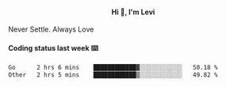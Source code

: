<h4 style="text-align: center;">Hi 👋, I'm Levi</h4>  Never Settle. Always Love
<!---<img align="right" alt="Coding" width="300" src="https://i.pinimg.com/originals/81/17/8b/81178b47a8598f0c81c4799f2cdd4057.gif"></p> --->

#### Coding status last week ⌨️

<!--START_SECTION:waka-->

```txt
Go      2 hrs 6 mins    ████████████▓░░░░░░░░░░░░   50.18 %
Other   2 hrs 5 mins    ████████████▒░░░░░░░░░░░░   49.82 %
```

<!--END_SECTION:waka-->
